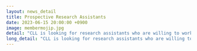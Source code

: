 ```yaml
---
layout: news_detail
title: Prospective Research Assistants
date: 2023-06-15 20:00:00 +0900
image: membermojip.jpg
detail: "CLL is looking for research assistants who are willing to work on multiple projects in the areas of child language development."
long_detail: "CLL is looking for research assistants who are willing to work on multiple projects in the areas of child language development."
---
```


